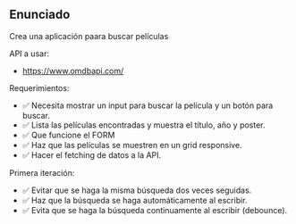 ## Enunciado

Crea una aplicación paara buscar películas

API a usar:
- https://www.omdbapi.com/

Requerimientos:
- ✅ Necesita mostrar un input para buscar la película y un botón para buscar.
- ✅ Lista las películas encontradas y muestra el título, año y poster.
- ✅ Que funcione el FORM
- ✅ Haz que las películas se muestren en un grid responsive.
- ✅ Hacer el fetching de datos a la API.

Primera iteración:
- ✅ Evitar que se haga la misma búsqueda dos veces seguidas.
- ✅ Haz que la búsqueda se haga automáticamente al escribir.
- ✅ Evita que se haga la búsqueda continuamente al escribir (debounce).
